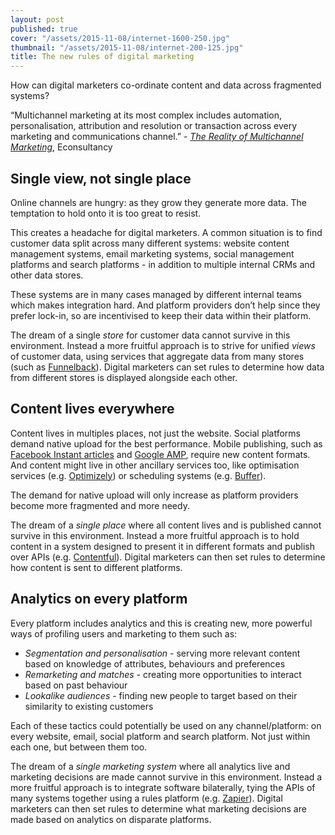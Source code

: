 ```yaml
---
layout: post
published: true
cover: "/assets/2015-11-08/internet-1600-250.jpg"
thumbnail: "/assets/2015-11-08/internet-200-125.jpg"
title: The new rules of digital marketing
---
```


How can digital marketers co-ordinate content and data across fragmented systems?

“Multichannel marketing at its most complex includes automation, personalisation, attribution and resolution or transaction across every marketing and communications channel.” - _[The Reality of Multichannel Marketing](https://econsultancy.com/reports/the-reality-of-multichannel-marketing)_, Econsultancy

## Single view, not single place

Online channels are hungry: as they grow they generate more data. The temptation to hold onto it is too great to resist.

This creates a headache for digital marketers. A common situation is to find customer data split across many different systems: website content management systems, email marketing systems, social management platforms and search platforms - in addition to multiple internal CRMs and other data stores.

These systems are in many cases managed by different internal teams which makes integration hard. And platform providers don’t help since they prefer lock-in, so are incentivised to keep their data within their platform.

The dream of a single _store_ for customer data cannot survive in this environment. Instead a more fruitful approach is to strive for unified _views_ of customer data, using services that aggregate data from many stores (such as [Funnelback](https://www.funnelback.com)). Digital marketers can set rules to determine how data from different stores is displayed alongside each other.

## Content lives everywhere
Content lives in multiples places, not just the website. Social platforms demand native upload for the best performance. Mobile publishing, such as [Facebook Instant articles](https://instantarticles.fb.com) and [Google AMP](https://www.ampproject.org), require new content formats. And content might live in other ancillary services too, like optimisation services (e.g. [Optimizely](https://www.optimizely.com)) or scheduling systems (e.g. [Buffer](https://buffer.com)). 

The demand for native upload will only increase as platform providers become more fragmented and more needy.

The dream of a _single place_ where all content lives and is published cannot survive in this environment. Instead a more fruitful approach is to hold content in a system designed to present it in different formats and publish over APIs (e.g. [Contentful](https://www.contentful.com)). Digital marketers can then set rules to determine how content is sent to different platforms.

## Analytics on every platform
Every platform includes analytics and this is creating new, more powerful ways of profiling users and marketing to them such as:

* _Segmentation and personalisation_ - serving more relevant content based on knowledge of attributes, behaviours and preferences
* _Remarketing and matches_ - creating more opportunities to interact based on past behaviour
* _Lookalike audiences_ - finding new people to target based on their similarity to existing customers

Each of these tactics could potentially be used on any channel/platform: on every website, email, social platform and search platform. Not just within each one, but between them too.

The dream of a _single marketing system_ where all analytics live and marketing decisions are made cannot survive in this environment. Instead a more fruitful approach is to integrate software bilaterally, tying the APIs of many systems together using a rules platform (e.g. [Zapier](https://zapier.com)). Digital marketers can then set rules to determine what marketing decisions are made based on analytics on disparate platforms.